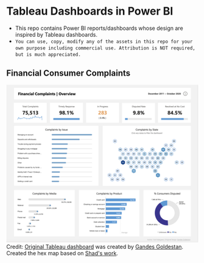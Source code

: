 # Tableau Dashboards in Power BI
- This repo contains Power BI reports/dashboards whose design are inspired by Tableau dashboards. 
- `You can use, copy, modify any of the assets in this repo for your own purpose including commercial use. Attribution is NOT required, but is much appreciated.`

## Financial Consumer Complaints

![dashboard image](./Financial%20Consumer%20Complaints/Financial%20Consumer%20Complaints.png)
Credit: [Original Tableau dashboard](https://lnkd.in/gPPQAbpR) was created by [Gandes Goldestan](https://public.tableau.com/app/profile/gandes.goldestan/vizzes). <br>
Created the hex map based on [Shad's work](https://github.com/shadfrigui/vega-lite/blob/main/abortion-appointment-wait-times/images/abortion-appointment-wait-times.png).